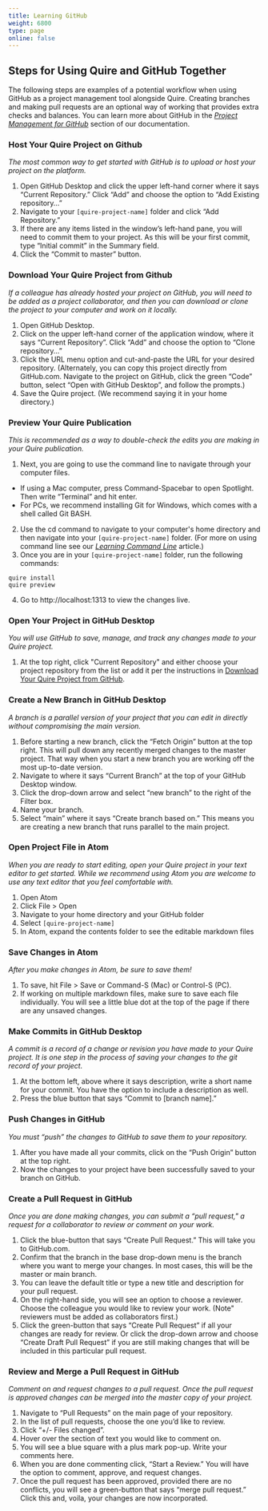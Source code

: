 ```yaml
---
title: Learning GitHub
weight: 6800
type: page
online: false
---
```


## Steps for Using Quire and GitHub Together

The following steps are examples of a potential workflow when using GitHub as a project management tool alongside Quire. Creating branches and making pull requests are an optional way of working that provides extra checks and balances. You can learn more about GitHub in the [*Project Management for GitHub*](/documentation/github) section of our documentation.

### Host Your Quire Project on Github
*The most common way to get started with GitHub is to upload or host your project on the platform.*

1. Open GitHub Desktop and click the upper left-hand corner where it says “Current Repository.” Click “Add” and choose the option to “Add Existing repository…”
2. Navigate to your `[quire-project-name]` folder and click “Add Repository.”
3. If there are any items listed in the window’s left-hand pane, you will need to commit them to your project. As this will be your first commit, type “Initial commit” in the Summary field.
4. Click the “Commit to master” button.

### Download Your Quire Project from Github
*If a colleague has already hosted your project on GitHub, you will need to be added as a project collaborator, and then you can download or clone the project to your computer and work on it locally.*

1. Open GitHub Desktop.
2. Click on the upper left-hand corner of the application window, where it says “Current Repository”. Click “Add” and choose the option to “Clone repository…”
3. Click the URL menu option and cut-and-paste the URL for your desired repository. (Alternately, you can copy this project directly from GitHub.com. Navigate to the project on GitHub, click the green “Code” button, select “Open with GitHub Desktop”, and follow the prompts.)
4. Save the Quire project. (We recommend saying it in your home directory.)

### Preview Your Quire Publication
*This is recommended as a way to double-check the edits you are making in your Quire publication.*

1. Next, you are going to use the command line to navigate through your computer files.
- If using a Mac computer, press Command-Spacebar to open Spotlight. Then write “Terminal” and hit enter.
- For PCs, we recommend installing Git for Windows, which comes with a shell called Git BASH.
2. Use the cd command to navigate to your computer's home directory and then navigate into your `[quire-project-name]` folder. (For more on using command line see our [*Learning Command Line*](/learn/command-line) article.)
3. Once you are in your `[quire-project-name]` folder, run the following commands:
```
quire install
quire preview
```
4. Go to http://localhost:1313 to view the changes live.

### Open Your Project in GitHub Desktop
*You will use GitHub to save, manage, and track any changes made to your Quire project.*

1. At the top right, click "Current Repository" and either choose your project repository from the list or add it per the instructions in [Download Your Quire Project from GitHub](#download-your-quire-project-from-github).

### Create a New Branch in GitHub Desktop
*A branch is a parallel version of your project that you can edit in directly without compromising the main version.*

1. Before starting a new branch, click the “Fetch Origin” button at the top right. This will pull down any recently merged changes to the master project. That way when you start a new branch you are working off the most up-to-date version.
2. Navigate to where it says “Current Branch” at the top of your GitHub Desktop window.
3. Click the drop-down arrow and select “new branch” to the right of the Filter box.
4. Name your branch.
5. Select “main” where it says “Create branch based on.” This means you are creating a new branch that runs parallel to the main project.

### Open Project File in Atom
*When you are ready to start editing, open your Quire project in your text editor to get started. While we recommend using Atom you are welcome to use any text editor that you feel comfortable with.*

1. Open Atom
2. Click File > Open
3. Navigate to your home directory and your GitHub folder
4. Select `[quire-project-name]`
5. In Atom, expand the contents folder to see the editable markdown files

### Save Changes in Atom
*After you make changes in Atom, be sure to save them!*

1. To save, hit File > Save or Command-S (Mac) or Control-S (PC).
2. If working on multiple markdown files, make sure to save each file individually. You will see a little blue dot at the top of the page if there are any unsaved changes.

### Make Commits in GitHub Desktop
*A commit is a record of a change or revision you have made to your Quire project. It is one step in the process of saving your changes to the git record of your project.*

1. At the bottom left, above where it says description, write a short name for your commit. You have the option to include a description as well.
2. Press the blue button that says “Commit to [branch name].”

### Push Changes in GitHub
*You must “push” the changes to GitHub to save them to your repository.*

1. After you have made all your commits, click on the “Push Origin” button at the top right.
2. Now the changes to your project have been successfully saved to your branch on GitHub.

### Create a Pull Request in GitHub
*Once you are done making changes, you can submit a “pull request," a request for a collaborator to review or comment on your work.*

1. Click the blue-button that says “Create Pull Request.” This will take you to GitHub.com.
2. Confirm that the branch in the base drop-down menu is the branch where you want to merge your changes. In most cases, this will be the master or main branch.
3. You can leave the default title or type a new title and description for your pull request.
4. On the right-hand side, you will see an option to choose a reviewer. Choose the colleague you would like to review your work. (Note" reviewers must be added as collaborators first.)
5. Click the green-button that says “Create Pull Request” if all your changes are ready for review. Or click the drop-down arrow and choose “Create Draft Pull Request” if you are still making changes that will be included in this particular pull request.

### Review and Merge a Pull Request in GitHub
*Comment on and request changes to a pull request. Once the pull request is approved changes can be merged into the master copy of your project.*

1. Navigate to “Pull Requests” on the main page of your repository.
2. In the list of pull requests, choose the one you’d like to review.
3. Click “+/- Files changed”.
4. Hover over the section of text you would like to comment on.
5. You will see a blue square with a plus mark pop-up. Write your comments here.
6. When you are done commenting click, “Start a Review.” You will have the option to comment, approve, and request changes.
7. Once the pull request has been approved, provided there are no conflicts, you will see a green-button that says “merge pull request.” Click this and, voila, your changes are now incorporated.
